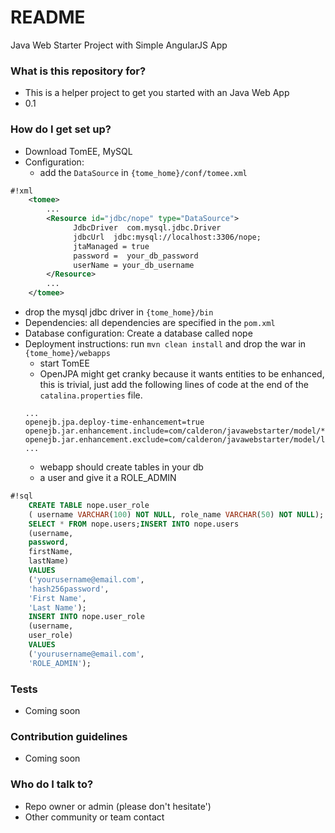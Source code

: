 # README #

Java Web Starter Project with Simple AngularJS App

### What is this repository for? ###

* This is a helper project to get you started with an Java Web App 
* 0.1

### How do I get set up? ###

* Download TomEE, MySQL
* Configuration: 
    * add the `DataSource` in  `{tome_home}/conf/tomee.xml`
```xml
#!xml
    <tomee>
        ...
        <Resource id="jdbc/nope" type="DataSource">
              JdbcDriver  com.mysql.jdbc.Driver
              jdbcUrl  jdbc:mysql://localhost:3306/nope;
              jtaManaged = true
              password =  your_db_password
              userName = your_db_username
        </Resource>
        ...
    </tomee>
```
* drop the mysql jdbc driver in `{tome_home}/bin`
* Dependencies: all dependencies are specified in the `pom.xml`
* Database configuration: Create a database called nope
* Deployment instructions: run `mvn clean install` and drop the war in `{tome_home}/webapps`
    * start TomEE
    * OpenJPA might get cranky because it wants entities to be enhanced, this is
    trivial, just add the following lines of code at the end of the `catalina.properties` file.
    ```
    ...
    openejb.jpa.deploy-time-enhancement=true
    openejb.jar.enhancement.include=com/calderon/javawebstarter/model/*.class
    openejb.jar.enhancement.exclude=com/calderon/javawebstarter/model/listener/*.class
    ...
    ```
    * webapp should create tables in your db
    * a user and give it a ROLE_ADMIN
```sql
#!sql
    CREATE TABLE nope.user_role
    ( username VARCHAR(100) NOT NULL, role_name VARCHAR(50) NOT NULL);
    SELECT * FROM nope.users;INSERT INTO nope.users
    (username,
    password,
    firstName,
    lastName)
    VALUES
    ('yourusername@email.com',
    'hash256password',
    'First Name',
    'Last Name');
    INSERT INTO nope.user_role
    (username,
    user_role)
    VALUES
    ('yourusername@email.com',
    'ROLE_ADMIN');
```

### Tests ###

* Coming soon

### Contribution guidelines ###

* Coming soon

### Who do I talk to? ###

* Repo owner or admin (please don't hesitate')
* Other community or team contact